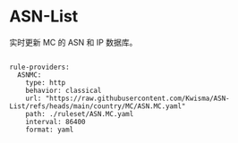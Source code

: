 
# ASN-List

实时更新 MC 的 ASN 和 IP 数据库。

<pre><code class="language-javascript">
rule-providers:
  ASNMC:
    type: http
    behavior: classical
    url: "https://raw.githubusercontent.com/Kwisma/ASN-List/refs/heads/main/country/MC/ASN.MC.yaml"
    path: ./ruleset/ASN.MC.yaml
    interval: 86400
    format: yaml
</code></pre>